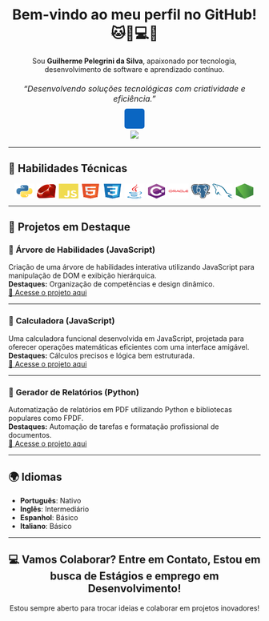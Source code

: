<div align="center">
  <h1>Bem-vindo ao meu perfil no GitHub! 🐱🚀💻👋</h1>
  <p>Sou <strong>Guilherme Pelegrini da Silva</strong>, apaixonado por tecnologia, desenvolvimento de software e aprendizado contínuo.</p>
  
  <p style="margin: 20px 0; font-size: 1rem; font-style: italic;">“Desenvolvendo soluções tecnológicas com criatividade e eficiência.”</p>
  
  <div style="margin-top: 20px;">
    <a href="https://www.linkedin.com/in/guilherme-pelegrini-da-silva-b77a042b5/" target="_blank" style="text-decoration: none; color: white; background: #0A66C2; padding: 10px 20px; border-radius: 5px; font-size: 1rem;"></a>
  </div>
</div>
  
</div>

  <p align="center">
    <a href="https://www.linkedin.com/in/guilherme-pelegrini-da-silva-b77a042b5/" target="_blank">
      <img src="https://img.shields.io/badge/-LinkedIn-%230077B5?style=for-the-badge&logo=linkedin&logoColor=white" target="_blank">
    </a>
  </p>
</div>

---

## 🔧 **Habilidades Técnicas**
<div align="center" style="display: inline_block">
  <img align="center" alt="Python" height="30" width="40" src="https://raw.githubusercontent.com/devicons/devicon/master/icons/python/python-original.svg">
  <img align="center" alt="Ruby" height="30" width="40" src="https://raw.githubusercontent.com/devicons/devicon/master/icons/ruby/ruby-original.svg">
  <img align="center" alt="JavaScript" height="30" width="40" src="https://raw.githubusercontent.com/devicons/devicon/master/icons/javascript/javascript-plain.svg">
  <img align="center" alt="HTML" height="30" width="40" src="https://raw.githubusercontent.com/devicons/devicon/master/icons/html5/html5-original.svg">
  <img align="center" alt="CSS" height="30" width="40" src="https://raw.githubusercontent.com/devicons/devicon/master/icons/css3/css3-original.svg">
  <img align="center" alt="Java" height="30" width="40" src="https://raw.githubusercontent.com/devicons/devicon/master/icons/java/java-original.svg">
  <img align="center" alt="CSharp" height="30" width="40" src="https://raw.githubusercontent.com/devicons/devicon/master/icons/csharp/csharp-original.svg">
  <img align="center" alt="PLSQL" height="30" width="40" src="https://raw.githubusercontent.com/devicons/devicon/master/icons/oracle/oracle-original.svg">
  <img align="center" alt="PostgreSQL" height="30" width="40" src="https://raw.githubusercontent.com/devicons/devicon/master/icons/postgresql/postgresql-original.svg">
  <img align="center" alt="MySQL" height="30" width="40" src="https://raw.githubusercontent.com/devicons/devicon/master/icons/mysql/mysql-original.svg">
  <img align="center" alt="NodeJS" height="30" width="40" src="https://raw.githubusercontent.com/devicons/devicon/master/icons/nodejs/nodejs-original.svg">
</div>

---

## 🚀 **Projetos em Destaque**

### 🌳 **Árvore de Habilidades (JavaScript)**
Criação de uma árvore de habilidades interativa utilizando JavaScript para manipulação de DOM e exibição hierárquica.  
**Destaques:** Organização de competências e design dinâmico.  
[🔗 Acesse o projeto aqui](https://github.com/GuilhermePelegriniSilva/MyRepository/tree/main/arvoredehabilidades)

---

### 🧮 **Calculadora (JavaScript)**
Uma calculadora funcional desenvolvida em JavaScript, projetada para oferecer operações matemáticas eficientes com uma interface amigável.  
**Destaques:** Cálculos precisos e lógica bem estruturada.  
[🔗 Acesse o projeto aqui](https://github.com/GuilhermePelegriniSilva/MyRepository/tree/main/calculadorajurosjs)

---

### 📄 **Gerador de Relatórios (Python)**
Automatização de relatórios em PDF utilizando Python e bibliotecas populares como FPDF.  
**Destaques:** Automação de tarefas e formatação profissional de documentos.  
[🔗 Acesse o projeto aqui](https://github.com/GuilhermePelegriniSilva/MyRepository/tree/main/relatoriopython)

---

## 🌍 **Idiomas**
- **Português**: Nativo  
- **Inglês**: Intermediário  
- **Espanhol**: Básico  
- **Italiano**: Básico  

---

<div align="center">
  <h2>💻 Vamos Colaborar? Entre em Contato, Estou em busca de Estágios e emprego em Desenvolvimento!</h2>
  <p>Estou sempre aberto para trocar ideias e colaborar em projetos inovadores!</p>
</div>
